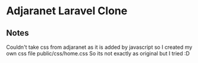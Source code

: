 # Adjaranet Laravel Clone

## Notes
Couldn't take css from adjaranet as it is added by javascript so I created my own css file public/css/home.css
So its not exactly as original but I tried :D
